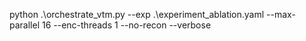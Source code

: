 python .\orchestrate_vtm.py --exp .\experiment_ablation.yaml --max-parallel 16 --enc-threads 1 --no-recon --verbose
